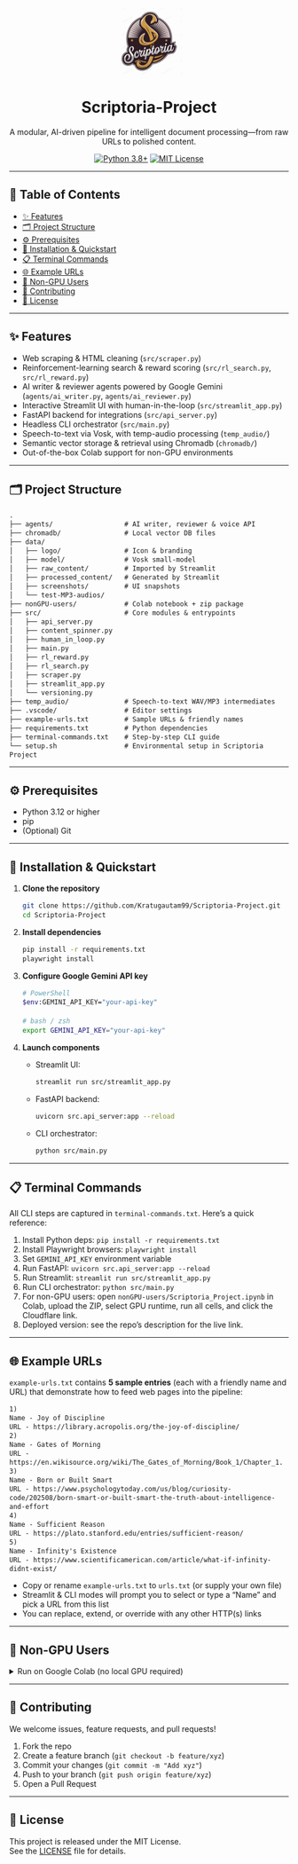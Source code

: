 <p align="center">
  <img src="data/logo/icon.png" alt="Scriptoria Logo" width="120" />
  <h1 align="center">Scriptoria-Project</h1>
  <p align="center">A modular, AI-driven pipeline for intelligent document processing—from raw URLs to polished content.</p>
  <p align="center">
    <a href="#"><img src="https://img.shields.io/badge/python-3.8%2B-blue" alt="Python 3.8+"></a>
    <a href="#"><img src="https://img.shields.io/badge/license-MIT-green" alt="MIT License"></a>
  </p>
</p>

---

## 📖 Table of Contents

- [✨ Features](#-features)  
- [🗂 Project Structure](#-project-structure)  
- [⚙️ Prerequisites](#️-prerequisites)  
- [🚀 Installation & Quickstart](#-installation--quickstart)  
- [📋 Terminal Commands](#-terminal-commands)  
- [🌐 Example URLs](#-example-urls)  
- [🤖 Non-GPU Users](#-non-gpu-users)  
- [🤝 Contributing](#-contributing)  
- [📄 License](#-license)  

---

## ✨ Features

- Web scraping & HTML cleaning (`src/scraper.py`)  
- Reinforcement-learning search & reward scoring (`src/rl_search.py`, `src/rl_reward.py`)  
- AI writer & reviewer agents powered by Google Gemini (`agents/ai_writer.py`, `agents/ai_reviewer.py`)  
- Interactive Streamlit UI with human-in-the-loop (`src/streamlit_app.py`)  
- FastAPI backend for integrations (`src/api_server.py`)  
- Headless CLI orchestrator (`src/main.py`)  
- Speech-to-text via Vosk, with temp-audio processing (`temp_audio/`)  
- Semantic vector storage & retrieval using Chromadb (`chromadb/`)  
- Out-of-the-box Colab support for non-GPU environments  

---

## 🗂 Project Structure

```text
.
├── agents/                  # AI writer, reviewer & voice API
├── chromadb/                # Local vector DB files
├── data/
│   ├── logo/                # Icon & branding
│   ├── model/               # Vosk small-model
│   ├── raw_content/         # Imported by Streamlit
│   ├── processed_content/   # Generated by Streamlit
│   ├── screenshots/         # UI snapshots
│   └── test-MP3-audios/     
├── nonGPU-users/            # Colab notebook + zip package
├── src/                     # Core modules & entrypoints
│   ├── api_server.py
│   ├── content_spinner.py
│   ├── human_in_loop.py
│   ├── main.py
│   ├── rl_reward.py
│   ├── rl_search.py
│   ├── scraper.py
│   ├── streamlit_app.py
│   └── versioning.py
├── temp_audio/              # Speech-to-text WAV/MP3 intermediates
├── .vscode/                 # Editor settings
├── example-urls.txt         # Sample URLs & friendly names
├── requirements.txt         # Python dependencies
├── terminal-commands.txt    # Step-by-step CLI guide
└── setup.sh                 # Environmental setup in Scriptoria Project
```

---

## ⚙️ Prerequisites

- Python 3.12 or higher  
- pip  
- (Optional) Git  

---

## 🚀 Installation & Quickstart

1. **Clone the repository**  
   ```bash
   git clone https://github.com/Kratugautam99/Scriptoria-Project.git
   cd Scriptoria-Project
   ```

2. **Install dependencies**  
   ```bash
   pip install -r requirements.txt
   playwright install
   ```

3. **Configure Google Gemini API key**  
   ```bash
   # PowerShell
   $env:GEMINI_API_KEY="your-api-key"

   # bash / zsh
   export GEMINI_API_KEY="your-api-key"
   ```

4. **Launch components**  
   - Streamlit UI:  
     ```bash
     streamlit run src/streamlit_app.py
     ```
   - FastAPI backend:  
     ```bash
     uvicorn src.api_server:app --reload
     ```
   - CLI orchestrator:  
     ```bash
     python src/main.py
     ```

---

## 📋 Terminal Commands

All CLI steps are captured in `terminal-commands.txt`. Here’s a quick reference:

1. Install Python deps: `pip install -r requirements.txt`  
2. Install Playwright browsers: `playwright install`  
3. Set `GEMINI_API_KEY` environment variable  
4. Run FastAPI: `uvicorn src.api_server:app --reload`  
5. Run Streamlit: `streamlit run src/streamlit_app.py`  
6. Run CLI orchestrator: `python src/main.py`  
7. For non-GPU users: open `nonGPU-users/Scriptoria_Project.ipynb` in Colab, upload the ZIP, select GPU runtime, run all cells, and click the Cloudflare link.  
8. Deployed version: see the repo’s description for the live link.  

---

## 🌐 Example URLs

`example-urls.txt` contains **5 sample entries** (each with a friendly name and URL) that demonstrate how to feed web pages into the pipeline:

```text
1) 
Name - Joy of Discipline
URL - https://library.acropolis.org/the-joy-of-discipline/
2)
Name - Gates of Morning
URL - https://en.wikisource.org/wiki/The_Gates_of_Morning/Book_1/Chapter_1.
3)
Name - Born or Built Smart
URL - https://www.psychologytoday.com/us/blog/curiosity-code/202508/born-smart-or-built-smart-the-truth-about-intelligence-and-effort
4) 
Name - Sufficient Reason
URL - https://plato.stanford.edu/entries/sufficient-reason/
5) 
Name - Infinity's Existence
URL - https://www.scientificamerican.com/article/what-if-infinity-didnt-exist/
```

- Copy or rename `example-urls.txt` to `urls.txt` (or supply your own file)  
- Streamlit & CLI modes will prompt you to select or type a “Name” and pick a URL from this list  
- You can replace, extend, or override with any other HTTP(s) links

---

## 🤖 Non-GPU Users

<details>
  <summary>Run on Google Colab (no local GPU required)</summary>

1. Open `nonGPU-users/Scriptoria_Project.ipynb` in Colab  
2. Upload `nonGPU-users/Scriptoria-Project.zip` when prompted  
3. Switch runtime to **GPU**  
4. Run all notebook cells  
5. Click the Cloudflare link to launch the hosted interface

</details>

---

## 🤝 Contributing

We welcome issues, feature requests, and pull requests!  

1. Fork the repo  
2. Create a feature branch (`git checkout -b feature/xyz`)  
3. Commit your changes (`git commit -m "Add xyz"`)  
4. Push to your branch (`git push origin feature/xyz`)  
5. Open a Pull Request  

---

## 📄 License

This project is released under the MIT License.  
See the [LICENSE](LICENSE) file for details.
